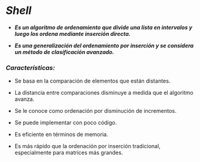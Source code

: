 # **_Shell_**

- **_Es un algoritmo de ordenamiento que divide una lista en intervalos y luego los ordena mediante inserción directa._**
  
- **_Es una generalización del ordenamiento por inserción y se considera un método de clasificación avanzado._** 

### **_Características:_**

- Se basa en la comparación de elementos que están distantes.
  
- La distancia entre comparaciones disminuye a medida que el algoritmo avanza.
  
- Se le conoce como ordenación por disminución de incrementos.
  
- Se puede implementar con poco código.
  
- Es eficiente en términos de memoria.

- Es más rápido que la ordenación por inserción tradicional, especialmente para matrices más grandes.
